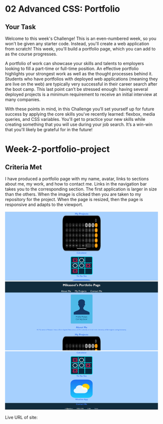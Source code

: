 # 02 Advanced CSS: Portfolio

## Your Task

Welcome to this week's Challenge! This is an even-numbered week, so you won't be given any starter code. Instead, you'll create a web application from scratch! This week, you'll build a portfolio page, which you can add to as the course progresses. 

A portfolio of work can showcase your skills and talents to employers looking to fill a part-time or full-time position. An effective portfolio highlights your strongest work as well as the thought processes behind it. Students who have portfolios with deployed web applications (meaning they are live on the web) are typically very successful in their career search after the boot camp. This last point can’t be stressed enough: having several deployed projects is a minimum requirement to receive an initial interview at many companies. 

With these points in mind, in this Challenge you’ll set yourself up for future success by applying the core skills you've recently learned: flexbox, media queries, and CSS variables. You'll get to practice your new skills while creating something that you will use during your job search. It’s a win-win that you'll likely be grateful for in the future!

# Week-2-portfolio-project

## Criteria Met

I have produced a portfolio page with my name, avatar, links to sections about me, my work, and how to contact me. Links in the navigation bar takes you to the corresponding section. The first application is larger in size than the others. When the image is clicked then you are taken to my repository for the project. When the page is resized, then the page is responsive and adapts to the viewport.

![](assets/Screenshot%202022-10-10%20180700.png)
![](assets/Screenshot%202022-10-10%20180623.png)
![](assets/Screenshot%202022-10-10%20180727.png)

Live URL of site: